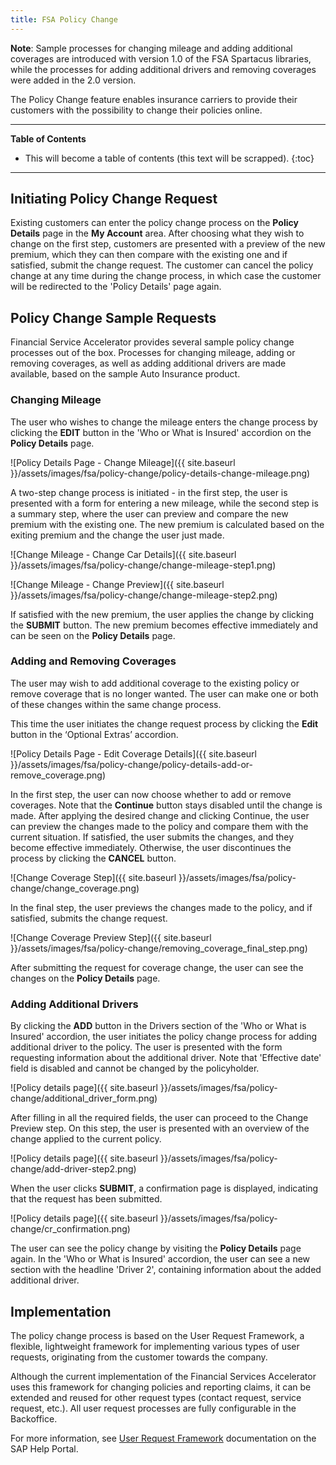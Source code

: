 ```yaml
---
title: FSA Policy Change
---
```


**Note**: Sample processes for changing mileage and adding additional coverages are introduced with version 1.0 of the FSA Spartacus libraries, while the processes for adding additional drivers and removing coverages were added in the 2.0 version.

The Policy Change feature enables insurance carriers to provide their customers with the possibility to change their policies online.


***

**Table of Contents**

- This will become a table of contents (this text will be scrapped).
{:toc}

***

## Initiating Policy Change Request 

Existing customers can enter the policy change process on the **Policy Details** page in the **My Account** area. After choosing what they wish to change on the first step, customers are presented with a preview of the new premium, which they can then compare with the existing one and if satisfied, submit the change request. The customer can cancel the policy change at any time during the change process, in which case the customer will be redirected to the 'Policy Details' page again.


## Policy Change Sample Requests

Financial Service Accelerator provides several sample policy change processes out of the box. Processes for changing mileage, adding or removing coverages, as well as adding additional drivers are made available, based on the sample Auto Insurance product. 

### Changing Mileage

The user who wishes to change the mileage enters the change process by clicking the **EDIT** button in the 'Who or What is Insured' accordion on the **Policy Details** page.

![Policy Details Page - Change Mileage]({{ site.baseurl }}/assets/images/fsa/policy-change/policy-details-change-mileage.png)

A two-step change process is initiated - in the first step, the user is presented with a form for entering a new mileage, while the second step is a summary step, where the user can preview and compare the new premium with the existing one. The new premium is calculated based on the exiting premium and the change the user just made.

![Change Mileage - Change Car Details]({{ site.baseurl }}/assets/images/fsa/policy-change/change-mileage-step1.png)

![Change Mileage - Change Preview]({{ site.baseurl }}/assets/images/fsa/policy-change/change-mileage-step2.png)

If satisfied with the new premium, the user applies the change by clicking the **SUBMIT** button. The new premium becomes effective immediately and can be seen on the **Policy Details** page.

### Adding and Removing Coverages

The user may wish to add additional coverage to the existing policy or remove coverage that is no longer wanted. The user can make one or both of these changes within the same change process.

This time the user initiates the change request process by clicking the **Edit** button in the ‘Optional Extras’ accordion.

![Policy Details Page - Edit Coverage Details]({{ site.baseurl }}/assets/images/fsa/policy-change/policy-details-add-or-remove_coverage.png)

In the first step, the user can now choose whether to add or remove coverages. Note that the **Continue** button stays disabled until the change is made. After applying the desired change and clicking Continue, the user can preview the changes made to the policy and compare them with the current situation. If satisfied, the user submits the changes, and they become effective immediately. Otherwise, the user discontinues the process by clicking the **CANCEL** button.

![Change Coverage Step]({{ site.baseurl }}/assets/images/fsa/policy-change/change_coverage.png)

In the final step, the user previews the changes made to the policy, and if satisfied, submits the change request.

![Change Coverage Preview Step]({{ site.baseurl }}/assets/images/fsa/policy-change/removing_coverage_final_step.png)

After submitting the request for coverage change, the user can see the changes on the **Policy Details** page.


### Adding Additional Drivers

By clicking  the **ADD** button in the Drivers section of the 'Who or What is Insured' accordion, the user initiates the policy change process for adding additional driver to the policy. The user is presented with the form requesting information about the additional driver. Note that 'Effective date' field is disabled and cannot be changed by the policyholder.

![Policy details page]({{ site.baseurl }}/assets/images/fsa/policy-change/additional_driver_form.png)

After filling in all the required fields, the user can proceed to the Change Preview step.
On this step, the user is presented with an overview of the change applied to the current policy.

![Policy details page]({{ site.baseurl }}/assets/images/fsa/policy-change/add-driver-step2.png)

When the user clicks **SUBMIT**, a confirmation page is displayed, indicating that the request has been submitted.

![Policy details page]({{ site.baseurl }}/assets/images/fsa/policy-change/cr_confirmation.png)

The user can see the policy change by visiting the **Policy Details** page again. In the 'Who or What is Insured' accordion, the user can see a new section with the headline 'Driver 2', containing information about the added additional driver.

## Implementation

The policy change process is based on the User Request Framework, a flexible, lightweight framework for implementing various types of user requests, originating from the customer towards the company. 

Although the current implementation of the Financial Services Accelerator uses this framework for changing policies and reporting claims, it can be extended and reused for other request types (contact request, service request, etc.). All user request processes are fully configurable in the Backoffice. 

For more information, see [User Request Framework](https://help.sap.com/viewer/a7d0f0c5faa44002bf81e1a9a91c77e2/latest/en-US/e565d508786748b2a752b4faccf860d2.html) documentation on the SAP Help Portal.